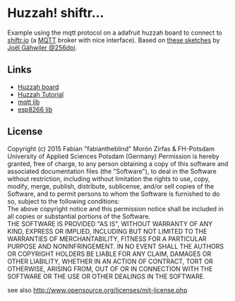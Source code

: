 Huzzah! shiftr…
===============

Example using the mqtt protocol on a adafruit huzzah board to connect to [shiftr.io](https://shiftr.io/) (a [MQTT](http://mqtt.org/) broker with nice interface). Based on [these sketches](https://github.com/IAD-ZHDK/ShifterBit) by [Joël Gähwiler @256dpi](https://github.com/256dpi).  

## Links  

- [Huzzah board](http://www.adafruit.com/products/2471)  
- [Huzzah Tutorial](https://learn.adafruit.com/adafruit-huzzah-esp8266-breakout/overview) 
- [mqtt lib](https://github.com/256dpi/arduino-mqtt)
- [esp8266 lib](https://github.com/esp8266/Arduino)  

## License  

Copyright (c)  2015 Fabian "fabiantheblind" Morón Zirfas & FH-Potsdam University of Applied Sciences Potsdam (Germany)
Permission is hereby granted, free of charge, to any person obtaining a copy of this software and associated documentation files (the "Software"), to deal in the Software  without restriction, including without limitation the rights to use, copy, modify, merge, publish, distribute, sublicense, and/or sell copies of the Software, and to  permit persons to whom the Software is furnished to do so, subject to the following conditions:  
The above copyright notice and this permission notice shall be included in all copies or substantial portions of the Software.  
THE SOFTWARE IS PROVIDED "AS IS", WITHOUT WARRANTY OF ANY KIND, EXPRESS OR IMPLIED, INCLUDING BUT NOT LIMITED TO THE WARRANTIES OF MERCHANTABILITY, FITNESS FOR A  PARTICULAR PURPOSE AND NONINFRINGEMENT. IN NO EVENT SHALL THE AUTHORS OR COPYRIGHT HOLDERS BE LIABLE FOR ANY CLAIM, DAMAGES OR OTHER LIABILITY, WHETHER IN AN ACTION OF  CONTRACT, TORT OR OTHERWISE, ARISING FROM, OUT OF OR IN CONNECTION WITH THE SOFTWARE OR THE USE OR OTHER DEALINGS IN THE SOFTWARE.  

see also http://www.opensource.org/licenses/mit-license.php

